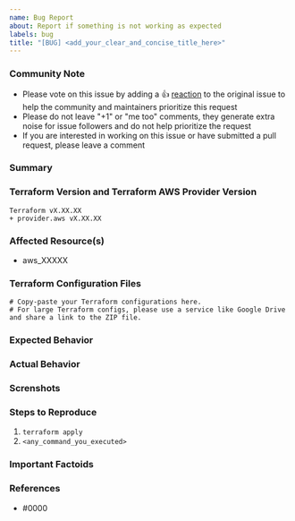 ```yaml
---
name: Bug Report
about: Report if something is not working as expected
labels: bug
title: "[BUG] <add_your_clear_and_concise_title_here>"
---
```



### Community Note
<!---
No need to modify anything within this section.
--->

* Please vote on this issue by adding a 👍 [reaction](https://blog.github.com/2016-03-10-add-reactions-to-pull-requests-issues-and-comments/) to the original issue to help the community and maintainers prioritize this request
* Please do not leave "+1" or "me too" comments, they generate extra noise for issue followers and do not help prioritize the request
* If you are interested in working on this issue or have submitted a pull request, please leave a comment


### Summary
<!---
A clear and concise description of what the bug is.
Don't forget to fill additional data below in order to help us helping you.
--->


### Terraform Version and Terraform AWS Provider Version
<!--- 
Please run `terraform -v` to show the Terraform core version and provider version(s). 

If you are not running the latest version of Terraform or the provider, please upgrade because your issue may have already been fixed. [Terraform documentation on provider versioning](https://www.terraform.io/docs/configuration/providers.html#provider-versions).
--->

```
Terraform vX.XX.XX
+ provider.aws vX.XX.XX
```


### Affected Resource(s)
<!---
Please list the affected resources and data sources.
--->

* aws_XXXXX


### Terraform Configuration Files
<!---
Information about code formatting: https://help.github.com/articles/basic-writing-and-formatting-syntax/#quoting-code
--->

```hcl
# Copy-paste your Terraform configurations here.
# For large Terraform configs, please use a service like Google Drive and share a link to the ZIP file.
```


### Expected Behavior
<!---
What should have happened?
--->


### Actual Behavior
<!---
What actually happened?
--->


### Screnshots
<!---
If applicable, add screenshots to help explain your problem.
--->


### Steps to Reproduce
<!---
Please list the steps required to reproduce the issue.
--->

1. `terraform apply`
2. `<any_command_you_executed>`


### Important Factoids
<!---
Are there anything atypical about your accounts that we should know? 
For example: Running in EC2 Classic?
--->


### References
<!---
Information about referencing Github Issues: https://help.github.com/articles/basic-writing-and-formatting-syntax/#referencing-issues-and-pull-requests

Are there any other GitHub issues (open or closed) or pull requests that should be linked here? Vendor blog posts or documentation? For example:

* https://aws.amazon.com/about-aws/whats-new/2018/04/introducing-amazon-ec2-fleet/
--->

* #0000


<!---
Credit: 
This template is modified version of https://github.com/terraform-providers/terraform-provider-aws/blob/master/.github/ISSUE_TEMPLATE/Bug_Report.md

Created: May 20, 2019 
Last updated: -
--->
